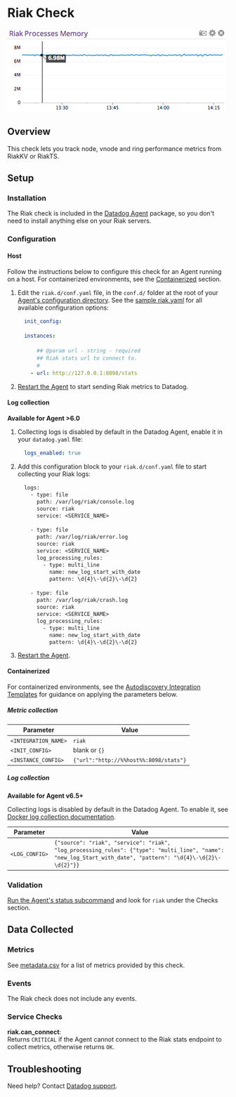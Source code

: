 # Riak Check

![Riak Graph][1]

## Overview

This check lets you track node, vnode and ring performance metrics from RiakKV or RiakTS.

## Setup
### Installation

The Riak check is included in the [Datadog Agent][2] package, so you don't need to install anything else on your Riak servers.

### Configuration
#### Host

Follow the instructions below to configure this check for an Agent running on a host. For containerized environments, see the [Containerized](#containerized) section.

1. Edit the `riak.d/conf.yaml` file, in the `conf.d/` folder at the root of your [Agent's configuration directory][3]. See the [sample riak.yaml][4] for all available configuration options:

    ```yaml
      init_config:

      instances:

          ## @param url - string - required
          ## Riak stats url to connect to.
          #
        - url: http://127.0.0.1:8098/stats
    ```

2. [Restart the Agent][5] to start sending Riak metrics to Datadog.

#### Log collection

**Available for Agent >6.0**

1. Collecting logs is disabled by default in the Datadog Agent, enable it in your `datadog.yaml` file:

    ```yaml
      logs_enabled: true
    ```

2. Add this configuration block to your `riak.d/conf.yaml` file to start collecting your Riak logs:

    ```
      logs:
        - type: file
          path: /var/log/riak/console.log
          source: riak
          service: <SERVICE_NAME>

        - type: file
          path: /var/log/riak/error.log
          source: riak
          service: <SERVICE_NAME>
          log_processing_rules:
            - type: multi_line
              name: new_log_start_with_date
              pattern: \d{4}\-\d{2}\-\d{2}

        - type: file
          path: /var/log/riak/crash.log
          source: riak
          service: <SERVICE_NAME>
          log_processing_rules:
            - type: multi_line
              name: new_log_start_with_date
              pattern: \d{4}\-\d{2}\-\d{2}
    ```

3. [Restart the Agent][5].

#### Containerized

For containerized environments, see the [Autodiscovery Integration Templates][6] for guidance on applying the parameters below.

##### Metric collection

| Parameter            | Value                           |
| -------------------- | ------------------------------- |
| `<INTEGRATION_NAME>` | `riak`                          |
| `<INIT_CONFIG>`      | blank or `{}`                   |
| `<INSTANCE_CONFIG>`  | `{"url":"http://%%host%%:8098/stats"}` |

##### Log collection

**Available for Agent v6.5+**

Collecting logs is disabled by default in the Datadog Agent. To enable it, see [Docker log collection documentation][7].

| Parameter      | Value                                                                                                                                                        |
| -------------- | ------------------------------------------------------------------------------------------------------------------------------------------------------------ |
| `<LOG_CONFIG>` | `{"source": "riak", "service": "riak", "log_processing_rules": {"type": "multi_line", "name": "new_log_Start_with_date", "pattern": "\d{4}\-\d{2}\-\d{2}"}}` |

### Validation

[Run the Agent's status subcommand][8] and look for `riak` under the Checks section.

## Data Collected
### Metrics

See [metadata.csv][9] for a list of metrics provided by this check.

### Events
The Riak check does not include any events.

### Service Checks

**riak.can_connect**:<br>
Returns `CRITICAL` if the Agent cannot connect to the Riak stats endpoint to collect metrics, otherwise returns `OK`.

## Troubleshooting
Need help? Contact [Datadog support][10].

[1]: https://raw.githubusercontent.com/DataDog/integrations-core/master/riak/images/riak_graph.png
[2]: https://app.datadoghq.com/account/settings#agent
[3]: https://docs.datadoghq.com/agent/guide/agent-configuration-files/?tab=agentv6#agent-configuration-directory
[4]: https://github.com/DataDog/integrations-core/blob/master/riak/datadog_checks/riak/data/conf.yaml.example
[5]: https://docs.datadoghq.com/agent/guide/agent-commands/?tab=agentv6#start-stop-and-restart-the-agent
[6]: https://docs.datadoghq.com/agent/autodiscovery/integrations/
[7]: https://docs.datadoghq.com/agent/docker/log/
[8]: https://docs.datadoghq.com/agent/guide/agent-commands/?tab=agentv6#agent-status-and-information
[9]: https://github.com/DataDog/integrations-core/blob/master/riak/metadata.csv
[10]: https://docs.datadoghq.com/help
